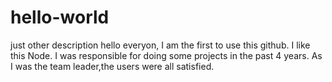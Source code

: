 # hello-world
just other description
hello everyon, I am the first to use this github. I like this Node.
I was responsible for doing some projects in the past 4 years.
As I was the team leader,the users were all satisfied.
